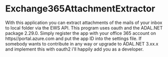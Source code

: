 # Exchange365AttachmentExtractor
With this application you can extract attachments of the mails of your inbox to local folder via the EWS API. This program uses oauth and the ADAL.NET package 2.29.0.
Simply register the app with your office 365 account on https//portal.azure.com and put the app ID into the settings file.
If somebody wants to contribute in any way or upgrade to ADAL.NET 3.xx.x and implement this with oauth2 i'll happily add you as a developer.
